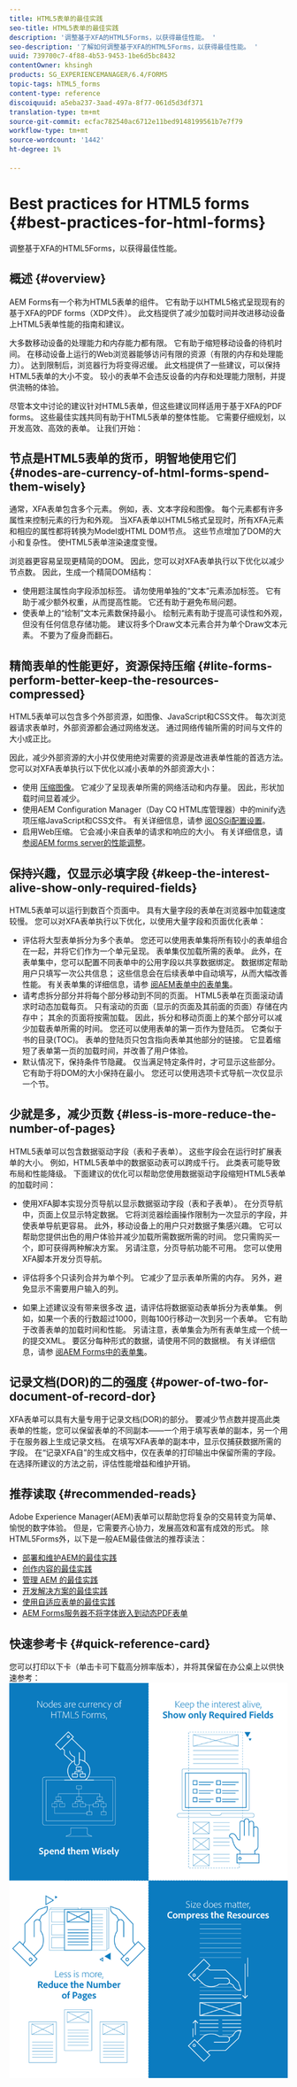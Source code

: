 ```yaml
---
title: HTML5表单的最佳实践
seo-title: HTML5表单的最佳实践
description: '调整基于XFA的HTML5Forms，以获得最佳性能。 '
seo-description: '了解如何调整基于XFA的HTML5Forms，以获得最佳性能。 '
uuid: 739700c7-4f88-4b53-9453-1be6d5bc8432
contentOwner: khsingh
products: SG_EXPERIENCEMANAGER/6.4/FORMS
topic-tags: hTML5_forms
content-type: reference
discoiquuid: a5eba237-3aad-497a-8f77-061d5d3df371
translation-type: tm+mt
source-git-commit: ecfac782540ac6712e11bed9148199561b7e7f79
workflow-type: tm+mt
source-wordcount: '1442'
ht-degree: 1%

---
```



# Best practices for HTML5 forms  {#best-practices-for-html-forms}

调整基于XFA的HTML5Forms，以获得最佳性能。

## 概述 {#overview}

AEM Forms有一个称为HTML5表单的组件。 它有助于以HTML5格式呈现现有的基于XFA的PDF forms（XDP文件）。 此文档提供了减少加载时间并改进移动设备上HTML5表单性能的指南和建议。

大多数移动设备的处理能力和内存能力都有限。 它有助于缩短移动设备的待机时间。 在移动设备上运行的Web浏览器能够访问有限的资源（有限的内存和处理能力）。 达到限制后，浏览器行为将变得迟缓。 此文档提供了一些建议，可以保持HTML5表单的大小不变。 较小的表单不会违反设备的内存和处理能力限制，并提供流畅的体验。

尽管本文中讨论的建议针对HTML5表单，但这些建议同样适用于基于XFA的PDF forms。 这些最佳实践共同有助于HTML5表单的整体性能。 它需要仔细规划，以开发高效、高效的表单。 让我们开始：

## 节点是HTML5表单的货币，明智地使用它们 {#nodes-are-currency-of-html-forms-spend-them-wisely}

通常，XFA表单包含多个元素。 例如，表、文本字段和图像。 每个元素都有许多属性来控制元素的行为和外观。 当XFA表单以HTML5格式呈现时，所有XFA元素和相应的属性都将转换为Model或HTML DOM节点。 这些节点增加了DOM的大小和复杂性。 使HTML5表单渲染速度变慢。

浏览器更容易呈现更精简的DOM。 因此，您可以对XFA表单执行以下优化以减少节点数。 因此，生成一个精简DOM结构：

* 使用题注属性向字段添加标签。 请勿使用单独的“文本”元素添加标签。 它有助于减少额外权重，从而提高性能。 它还有助于避免布局问题。
* 使表单上的“绘制”文本元素数保持最小。 绘制元素有助于提高可读性和外观，但没有任何信息存储功能。 建议将多个Draw文本元素合并为单个Draw文本元素。 不要为了瘦身而翻石。

## 精简表单的性能更好，资源保持压缩 {#lite-forms-perform-better-keep-the-resources-compressed}

HTML5表单可以包含多个外部资源，如图像、JavaScript和CSS文件。 每次浏览器请求表单时，外部资源都会通过网络发送。 通过网络传输所需的时间与文件的大小成正比。

因此，减少外部资源的大小并仅使用绝对需要的资源是改进表单性能的首选方法。 您可以对XFA表单执行以下优化以减小表单的外部资源大小：

* 使用 [压缩图像](/help/assets/best-practices-for-optimizing-the-quality-of-your-images.md)。 它减少了呈现表单所需的网络活动和内存量。 因此，形状加载时间显着减少。
* 使用AEM Configuration Manager（Day CQ HTML库管理器）中的minify选项压缩JavaScript和CSS文件。 有关详细信息，请参 [阅OSGi配置设置](/help/sites-deploying/osgi-configuration-settings.md)。
* 启用Web压缩。 它会减小来自表单的请求和响应的大小。 有关详细信息，请 [参阅AEM forms server的性能调整](https://helpx.adobe.com/cn/aem-forms/6-3/performance-tuning-aem-forms.html)。

## 保持兴趣，仅显示必填字段  {#keep-the-interest-alive-show-only-required-fields}

HTML5表单可以运行到数百个页面中。 具有大量字段的表单在浏览器中加载速度较慢。 您可以对XFA表单执行以下优化，以使用大量字段和页面优化表单：

* 评估将大型表单拆分为多个表单。 您还可以使用表单集将所有较小的表单组合在一起，并将它们作为一个单元呈现。 表单集仅加载所需的表单。 此外，在表单集中，您可以配置不同表单中的公用字段以共享数据绑定。 数据绑定帮助用户只填写一次公共信息； 这些信息会在后续表单中自动填写，从而大幅改善性能。 有关表单集的详细信息，请参 [阅AEM表单中的表单集](https://helpx.adobe.com/aem-forms/6-3/formset-in-aem-forms.html)。
* 请考虑拆分部分并将每个部分移动到不同的页面。 HTML5表单在页面滚动请求时动态加载每页。 只有滚动的页面（显示的页面及其前面的页面）存储在内存中； 其余的页面将按需加载。 因此，拆分和移动页面上的某个部分可以减少加载表单所需的时间。 您还可以使用表单的第一页作为登陆页。 它类似于书的目录(TOC)。 表单的登陆页只包含指向表单其他部分的链接。 它显着缩短了表单第一页的加载时间，并改善了用户体验。
* 默认情况下，保持条件节隐藏。 仅当满足特定条件时，才可显示这些部分。 它有助于将DOM的大小保持在最小。 您还可以使用选项卡式导航一次仅显示一个节。

## 少就是多，减少页数 {#less-is-more-reduce-the-number-of-pages}

HTML5表单可以包含数据驱动字段（表和子表单）。 这些字段会在运行时扩展表单的大小。 例如，HTML5表单中的数据驱动表可以跨成千行。 此类表可能导致布局和性能降级。 下面建议的优化可以帮助您使用数据驱动字段缩短HTML5表单的加载时间：

* 使用XFA脚本实现分页导航以显示数据驱动字段（表和子表单）。 在分页导航中，页面上仅显示特定数据。 它将浏览器绘画操作限制为一次显示的字段，并使表单导航更容易。 此外，移动设备上的用户只对数据子集感兴趣。 它可以帮助您提供出色的用户体验并减少加载所需数据所需的时间。 您只需购买一个，即可获得两种解决方案。  另请注意，分页导航功能不可用。 您可以使用XFA脚本开发分页导航。

* 评估将多个只读列合并为单个列。 它减少了显示表单所需的内存。 另外，避免显示不需要用户输入的列。
* 如果上述建议没有带来很多改 [进](https://helpx.adobe.com/aem-forms/6-3/formset-in-aem-forms.html)，请评估将数据驱动表单拆分为表单集。 例如，如果一个表的行数超过1000，则每100行移动一次到另一个表单。 它有助于改善表单的加载时间和性能。  另请注意，表单集会为所有表单生成一个统一的提交XML。 要区分每种形式的数据，请使用不同的数据根。 有关详细信息，请参 [阅AEM Forms中的表单集](https://helpx.adobe.com/aem-forms/6-3/formset-in-aem-forms.html)。

## 记录文档(DOR)的二的强度 {#power-of-two-for-document-of-record-dor}

XFA表单可以具有大量专用于记录文档(DOR)的部分。 要减少节点数并提高此类表单的性能，您可以保留表单的不同副本——一个用于填写表单的副本，另一个用于在服务器上生成记录文档。 在填写XFA表单的副本中，显示仅捕获数据所需的字段。 在“记录XFA自”的生成文档中，仅在表单的打印输出中保留所需的字段。 在选择所建议的方法之前，评估性能增益和维护开销。

## 推荐读取  {#recommended-reads}

Adobe Experience Manager(AEM)表单可以帮助您将复杂的交易转变为简单、愉悦的数字体验。 但是，它需要齐心协力，发展高效和富有成效的形式。 除HTML5Forms外，以下是一般AEM最佳做法的推荐读法：

* [部署和维护AEM的最佳实践](/help/sites-deploying/best-practices.md)
* [创作内容的最佳实践](/help/sites-authoring/best-practices.md)
* [管理 AEM 的最佳实践](/help/sites-administering/administer-best-practices.md)
* [开发解决方案的最佳实践](/help/sites-developing/best-practices.md)
* [使用自适应表单的最佳实践](/help/forms/using/adaptive-forms-best-practices.md)
* [AEM Forms服务器不将字体嵌入到动态PDF表单](https://helpx.adobe.com/aem-forms/kb/aem-forms-server-does-not-embed-fonts-to-dynamic-pdf-form.html)

## 快速参考卡 {#quick-reference-card}

您可以打印以下卡（单击卡可下载高分辨率版本），并将其保留在办公桌上以供快速参考：
[ ![HTML5Forms最佳做法快速参考卡](do-not-localize/best-practices_reference_card.png)](assets/html5_forms_best_practices_reference_card.pdf)